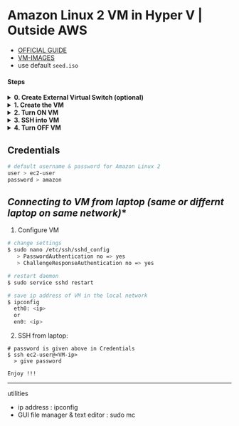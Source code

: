 # **Amazon Linux 2 VM in Hyper V | Outside AWS**

- [OFFICIAL GUIDE](https://docs.aws.amazon.com/linux/al2/ug/amazon-linux-2-virtual-machine.html)
- [VM-IMAGES](https://cdn.amazonlinux.com/os-images/2.0.20241217.0/)
- use default `seed.iso`

#### **Steps**

<details>
   <summary> <b> 0. Create External Virtual Switch (optional) </b> </summary>
   
   | `Create the virtual switch if you machine does not have` |
   |----------------------------------------------------------|
   | ![proj-al2-hyper-v-0a-create-switch](https://github.com/user-attachments/assets/7599f5d2-4798-447e-b2e8-a4ea1ebc2b21) |
   | ![proj-al2-hyper-v-0b](https://github.com/user-attachments/assets/a8389fef-9b91-4552-961e-0bad48242d87) |
   | ![proj-al2-hyper-v-0c](https://github.com/user-attachments/assets/637cb456-7441-4596-a3bc-ff292df67a93) |
   | `selelct your WLAN interface` |
   | ![proj-al2-hyper-v-0d](https://github.com/user-attachments/assets/1c692d06-c3ff-46d8-b18f-6ffe7dd5f57e) |

</details>

<details>
   <summary> <b> 1. Create the VM </b> </summary>

   | `Hyper-V : Creating VM` |
   |-----------------------|
   | ![proj-al2-hyper-v-1a-create-vm](https://github.com/user-attachments/assets/fd473e10-0ea6-4675-ae2e-ed7fc5706107) |
   | ![proj-al2-hyper-v-1b](https://github.com/user-attachments/assets/283f048f-70f6-45fc-97cc-a1bcd51d7d29) |
   | ![proj-al2-hyper-v-1c](https://github.com/user-attachments/assets/8aed979d-9d15-4a91-bacc-6e1df6ca5e74) |
   | ![proj-al2-hyper-v-1d](https://github.com/user-attachments/assets/c21534f8-4b37-4896-a75a-d6987c97c089) |
   | ![proj-al2-hyper-v-1e](https://github.com/user-attachments/assets/26201925-a5eb-4ea7-9bb3-63ecb368d25c) |
   | ![proj-al2-hyper-v-1f](https://github.com/user-attachments/assets/3c606250-1e69-491f-9cd2-3d47b190e9a1) |

   | `Hyper-V : Editing VM` |
   |-----------------------|
   | ![proj-al2-hyper-v-2a-edit-vm](https://github.com/user-attachments/assets/d35092b3-3b94-4501-88cc-3042b076b498) |
   | ![proj-al2-hyper-v-2b](https://github.com/user-attachments/assets/1d843e78-ff2a-475f-bf71-af7166107ac2) |
   | ![proj-al2-hyper-v-2c](https://github.com/user-attachments/assets/6ad29918-f0fc-4f85-b867-2a04851ae5b7) |
   | ![proj-al2-hyper-v-2d](https://github.com/user-attachments/assets/2ec70fc3-d8b5-4c00-a19d-b33aa846879e) |
   | ![proj-al2-hyper-v-2e](https://github.com/user-attachments/assets/c331f7e5-e70d-4425-83a4-3319dc1a5422) |
   | ![proj-al2-hyper-v-2f](https://github.com/user-attachments/assets/c8336a82-5fae-4ec0-be7d-6ea8910aea1a) |
   | ![proj-al2-hyper-v-2g](https://github.com/user-attachments/assets/3b7f10e9-6d83-4011-beea-82c9ba458d73) |
   | ![proj-al2-hyper-v-2h](https://github.com/user-attachments/assets/c6072661-1641-4630-bd91-7cbd0100d72f) |
   | ![proj-al2-hyper-v-2i](https://github.com/user-attachments/assets/ed4b9af3-4c75-4e4c-9b1e-153574c677c5) |

</details>

<details>
   <summary> <b> 2. Turn ON VM </b> </summary>
   
   | `Using VM Amazon Linux 2` |
   |-------------------------|
   | ![proj-al2-hyper-v-3a-turn-on-vm](https://github.com/user-attachments/assets/feb2100e-d102-439a-886f-c4e8315fad97) |
   | ![proj-al2-hyper-v-3b](https://github.com/user-attachments/assets/910ae5bd-c150-4631-9b00-37f92898feb8) |
   | ![proj-al2-hyper-v-3c](https://github.com/user-attachments/assets/ebcf9734-e9ed-46e5-ab61-3032dfce0126) |
   | ![proj-al2-hyper-v-3d](https://github.com/user-attachments/assets/16e1a45e-4a45-4e84-b696-d18ba399d2d1) |
   | ![proj-al2-hyper-v-3e](https://github.com/user-attachments/assets/26357bd7-fd37-4122-bf99-426d3d96cacf) |
   | ![proj-al2-hyper-v-3f](https://github.com/user-attachments/assets/098d508c-3dc5-48ae-a748-30b6fd36a67a) |
   
</details>

<details>
   <summary> <b> 3. SSH into VM </b> </summary>

   | `Let's SSH into our VM` |
   |-------------------------|
   | `1st > make sure VM allows SSH` |
   | ![proj-al2-hyper-v-4b](https://github.com/user-attachments/assets/a8c47728-7a23-4b39-84a6-fac945736b37) |
   | ![proj-al2-hyper-v-4c](https://github.com/user-attachments/assets/0b0ffc8b-edb8-47ae-8adc-b7fa628ded54) |
   | ![proj-al2-hyper-v-4d](https://github.com/user-attachments/assets/43507545-8d7a-4603-b956-56484ef1c00f) |
   | ![proj-al2-hyper-v-4e](https://github.com/user-attachments/assets/6beb3f6a-67b7-41b5-8514-4b6fdec539c6) |
   | `2nd > get IP of our VM` |
   | ![proj-al2-hyper-v-4a-ssh-into-vm](https://github.com/user-attachments/assets/68ad8082-8e4f-4f90-af0f-b69a1957148b) |
   | `3rd > Check if connection is OK` |
   | ![proj-al2-hyper-v-4f](https://github.com/user-attachments/assets/6df1dcef-3d4e-4e11-8891-6270851748f6) |
   | `4th > SSH from same/another PC-Laptop` |
   | ![proj-al2-hyper-v-4g](https://github.com/user-attachments/assets/94f6e42b-2459-4dca-a78e-b08c328e9649) |
   | ![proj-al2-hyper-v-4h](https://github.com/user-attachments/assets/178b9103-7fcd-48e8-a1a1-3d58a42c1202) |

   
</details>

<details>
   <summary> <b> 4. Turn OFF VM </b> </summary>

   | `Make sure you Shut Down` |
   |-------------------------|
   ![proj-al2-hyper-v-5-turn-off](https://github.com/user-attachments/assets/a26b8112-5d05-43fe-b1ec-31ab41d2cb5b)

</details>


## **Credentials**
```sh
# default username & password for Amazon Linux 2
user > ec2-user
password > amazon
```

## *Connecting to VM from laptop (same or differnt laptop on same network)**
1. Configure VM
```sh
# change settings
$ sudo nano /etc/ssh/sshd_config
   > PasswordAuthentication no => yes
   > ChallengeResponseAuthentication no => yes

# restart daemon
$ sudo service sshd restart

# save ip address of VM in the local network
$ ipconfig
  eth0: <ip>
  or
  en0: <ip>
```

2. SSH from laptop:
```
# password is given above in Credentials
$ ssh ec2-user@<VM-ip>
  > give password

Enjoy !!!
```

---
utilities
- ip address : ipconfig 
- GUI file manager & text editor : sudo mc
  
